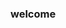### welcome

<!--
**JihuN126/JihuN126** is a ✨ _special_ ✨ repository because its `README.md` (this file) appears on your GitHub profile.
Soongsil Univ / 20201864
[![Solved.ac 프로필](http://mazassumnida.wtf/api/v2/generate_badge?boj=youk6767)](https://solved.ac/youk6767)


